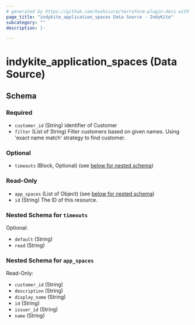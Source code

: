 ```yaml
---
# generated by https://github.com/hashicorp/terraform-plugin-docs with custom templates
page_title: "indykite_application_spaces Data Source - IndyKite"
subcategory: ""
description: |-

---
```


# indykite_application_spaces (Data Source)





<!-- schema generated by tfplugindocs -->
## Schema

### Required

- `customer_id` (String) identifier of Customer
- `filter` (List of String) Filter customers based on given names. Using 'exact name match' strategy to find customer.

### Optional

- `timeouts` (Block, Optional) (see [below for nested schema](#nestedblock--timeouts))

### Read-Only

- `app_spaces` (List of Object) (see [below for nested schema](#nestedatt--app_spaces))
- `id` (String) The ID of this resource.

<a id="nestedblock--timeouts"></a>
### Nested Schema for `timeouts`

Optional:

- `default` (String)
- `read` (String)


<a id="nestedatt--app_spaces"></a>
### Nested Schema for `app_spaces`

Read-Only:

- `customer_id` (String)
- `description` (String)
- `display_name` (String)
- `id` (String)
- `issuer_id` (String)
- `name` (String)
